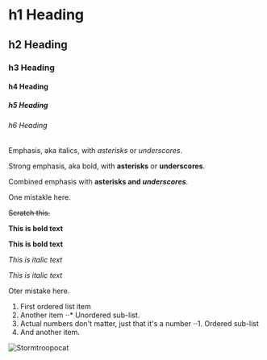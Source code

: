 # h1 Heading 
## h2 Heading
### h3 Heading
#### h4 Heading
##### h5 Heading
###### h6 Heading

Emphasis, aka italics, with *asterisks* or _underscores_.

Strong emphasis, aka bold, with **asterisks** or __underscores__.

Combined emphasis with **asterisks and _underscores_**.

One mistakle here.

~~Scratch this.~~

**This is bold text**

__This is bold text__

*This is italic text*

_This is italic text_

Oter mistake here.

1. First ordered list item
2. Another item
⋅⋅* Unordered sub-list.
1. Actual numbers don't matter, just that it's a number
⋅⋅1. Ordered sub-list
4. And another item.


![Stormtroopocat](https://octodex.github.com/images/stormtroopocat.jpg 'The Stormtroopocat')